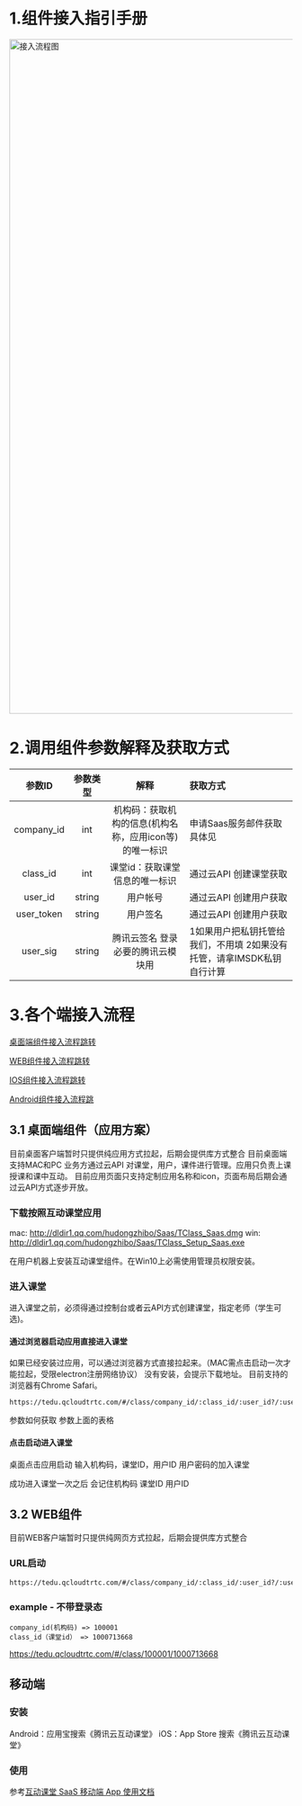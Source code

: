 # 1.组件接入指引手册

<img src="https://main.qcloudimg.com/raw/46f2d975a00d080762705d163a39b1ee.jpg" width = "800" height = "1200" alt="接入流程图" align=center>

# 2.调用组件参数解释及获取方式

参数ID|参数类型|解释|获取方式
:--:|:--:|:--:|:--
company_id|int|机构码：获取机构的信息(机构名称，应用icon等)的唯一标识|申请Saas服务邮件获取 具体见
class_id|int|课堂id：获取课堂信息的唯一标识|通过云API 创建课堂获取
user_id|string|用户帐号|通过云API 创建用户获取
user_token|string|用户签名|通过云API 创建用户获取
user_sig|string|腾讯云签名 登录必要的腾讯云模块用|1如果用户把私钥托管给我们，不用填 2如果没有托管，请拿IMSDK私钥自行计算

# 3.各个端接入流程

[桌面端组件接入流程跳转](#electron_location)  

[WEB组件接入流程跳转](#web_location)

[IOS组件接入流程跳转](#iOS_location)

[Android组件接入流程跳](#Android_location)



## 3.1 桌面端组件（应用方案）
<div id="electron_location"></div>

目前桌面客户端暂时只提供纯应用方式拉起，后期会提供库方式整合 目前桌面端支持MAC和PC
业务方通过云API 对课堂，用户，课件进行管理。应用只负责上课授课和课中互动。
目前应用页面只支持定制应用名称和icon，页面布局后期会通过云API方式逐步开放。


###  下载按照互动课堂应用
mac: http://dldir1.qq.com/hudongzhibo/Saas/TClass_Saas.dmg
win: http://dldir1.qq.com/hudongzhibo/Saas/TClass_Setup_Saas.exe

在用户机器上安装互动课堂组件。在Win10上必需使用管理员权限安装。


###  进入课堂

   进入课堂之前，必须得通过控制台或者云API方式创建课堂，指定老师（学生可选)。

####  通过浏览器启动应用直接进入课堂 


   如果已经安装过应用，可以通过浏览器方式直接拉起来。（MAC需点击启动一次才能拉起，受限electron注册网络协议）
没有安装，会提示下载地址。 目前支持的浏览器有Chrome Safari。

```
https://tedu.qcloudtrtc.com/#/class/company_id/:class_id/:user_id?/:user_sig?/:user_token?
```


  参数如何获取 参数上面的表格


#### 点击启动进入课堂

  桌面点击应用启动 输入机构码，课堂ID，用户ID 用户密码的加入课堂

成功进入课堂一次之后 会记住机构码 课堂ID 用户ID






## 3.2 WEB组件
<span id="web_location"></span>

目前WEB客户端暂时只提供纯网页方式拉起，后期会提供库方式整合

###  URL启动

```
https://tedu.qcloudtrtc.com/#/class/company_id/:class_id/:user_id?/:user_sig?/:user_token?
```

### example - 不带登录态
```
company_id(机构码) => 100001
class_id（课堂id） => 1000713668
```

https://tedu.qcloudtrtc.com/#/class/100001/1000713668

## 移动端

### 安装

Android：应用宝搜索《腾讯云互动课堂》
iOS：App Store 搜索《腾讯云互动课堂》

### 使用

参考[互动课堂 SaaS 移动端 App 使用文档](#Android_location)
